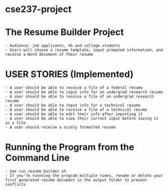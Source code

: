 # cse237-project


# The Resume Builder Project
	- Audience: job applicants, HS and college students
	- Users will choose a resume template, input prompted information, and receive a Word document of their resume

# USER STORIES (Implemented)
	- A user should be able to receive a file of a federal resume
	- A user should be able to input info for an undergrad research resume
	- A user should be able to receive a file of an undergrad research resume
	- A user should be able to input info for a technical resume
	- A user should be able to receive a file of a technical resume
	- A user should be able to edit their info after inputting it
	- A user should be able to view their current input before saving it as a file
	- A user should receive a nicely formatted resume

# Running the Program from the Command Line
	- See run_resume_builder.sh
	- If you're runnning the program multiple times, rename or delete your first generated resume document in the output folder to prevent conflicts
